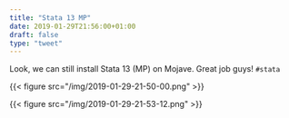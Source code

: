 ```yaml
---
title: "Stata 13 MP"
date: 2019-01-29T21:56:00+01:00
draft: false
type: "tweet"
---
```


Look, we can still install Stata 13 (MP) on Mojave. Great job guys! `#stata`

{{< figure src="/img/2019-01-29-21-50-00.png" >}}

{{< figure src="/img/2019-01-29-21-53-12.png" >}}
